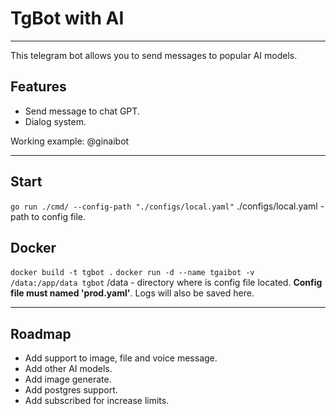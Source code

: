 # TgBot with AI
---
This telegram bot allows you to send messages to popular AI models.
## Features
- Send message to chat GPT.
- Dialog system.

Working example: @ginaibot

---
## Start
`go run ./cmd/ --config-path "./configs/local.yaml"`
./configs/local.yaml - path to config file.

## Docker
`docker build -t tgbot .`
`docker run -d --name tgaibot -v /data:/app/data tgbot`
/data - directory where is config file located. **Config file must named 'prod.yaml'**. Logs will also be saved here.

---
## Roadmap
- Add support to image, file and voice message.
- Add other AI models.
- Add image generate.
- Add postgres support.
- Add subscribed for increase limits.